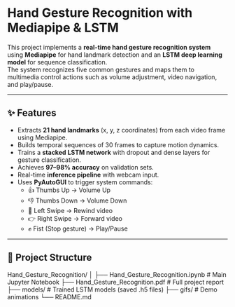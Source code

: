 # Hand Gesture Recognition with Mediapipe & LSTM

This project implements a **real-time hand gesture recognition system** using **Mediapipe** for hand landmark detection and an **LSTM deep learning model** for sequence classification.  
The system recognizes five common gestures and maps them to multimedia control actions such as volume adjustment, video navigation, and play/pause.

---

## ✨ Features
- Extracts **21 hand landmarks** (x, y, z coordinates) from each video frame using Mediapipe.
- Builds temporal sequences of 30 frames to capture motion dynamics.
- Trains a **stacked LSTM network** with dropout and dense layers for gesture classification.
- Achieves **97–98% accuracy** on validation sets.
- Real-time **inference pipeline** with webcam input.
- Uses **PyAutoGUI** to trigger system commands:
  - 👍 Thumbs Up → Volume Up  
  - 👎 Thumbs Down → Volume Down  
  - 👋 Left Swipe → Rewind video  
  - 👉 Right Swipe → Forward video  
  - ✊ Fist (Stop gesture) → Play/Pause  

---

## 📂 Project Structure
Hand_Gesture_Recognition/
│
├── Hand_Gesture_Recognition.ipynb # Main Jupyter Notebook
├── Hand_Gesture_Recognition.pdf # Full project report
├── models/ # Trained LSTM models (saved .h5 files)
├── gifs/ # Demo animations
└── README.md

